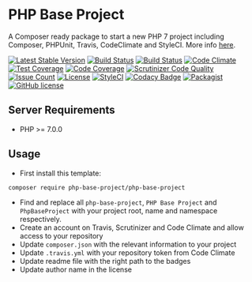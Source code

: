 # PHP Base Project
A Composer ready package to start a new PHP 7 project including Composer, PHPUnit, Travis, CodeClimate and StyleCI. More info [here](keepcoding.ehsanabbasi.com/php/composer-ready-starter-kit/).

[![Latest Stable Version](https://poser.pugx.org/php-base-project/php-base-project/v/stable)](https://packagist.org/packages/php-base-project/php-base-project)
[![Build Status](https://travis-ci.org/iranianpep/php-base-project.svg?branch=master)](https://travis-ci.org/iranianpep/php-base-project)
[![Build Status](https://scrutinizer-ci.com/g/iranianpep/php-base-project/badges/build.png?b=master)](https://scrutinizer-ci.com/g/iranianpep/php-base-project/build-status/master)
[![Code Climate](https://codeclimate.com/github/iranianpep/php-base-project/badges/gpa.svg)](https://codeclimate.com/github/iranianpep/php-base-project)
[![Test Coverage](https://codeclimate.com/github/iranianpep/php-base-project/badges/coverage.svg)](https://codeclimate.com/github/iranianpep/php-base-project/coverage)
[![Code Coverage](https://scrutinizer-ci.com/g/iranianpep/php-base-project/badges/coverage.png?b=master)](https://scrutinizer-ci.com/g/iranianpep/php-base-project/?branch=master)
[![Scrutinizer Code Quality](https://scrutinizer-ci.com/g/iranianpep/php-base-project/badges/quality-score.png?b=master)](https://scrutinizer-ci.com/g/iranianpep/php-base-project/?branch=master)
[![Issue Count](https://codeclimate.com/github/iranianpep/php-base-project/badges/issue_count.svg)](https://codeclimate.com/github/iranianpep/php-base-project)
[![License](https://poser.pugx.org/php-base-project/php-base-project/license)](https://packagist.org/packages/php-base-project/php-base-project)
[![StyleCI](https://styleci.io/repos/88731011/shield?branch=master)](https://styleci.io/repos/88731011)
[![Codacy Badge](https://api.codacy.com/project/badge/Grade/f6798ce3c00e4de083d89f289b6c9285)](https://www.codacy.com/app/iranianpep/php-base-project?utm_source=github.com&amp;utm_medium=referral&amp;utm_content=iranianpep/php-base-project&amp;utm_campaign=Badge_Grade)
[![Packagist](https://img.shields.io/packagist/dt/php-base-project/php-base-project.svg)](https://packagist.org/packages/php-base-project/php-base-project)
[![GitHub license](https://img.shields.io/badge/license-MIT-blue.svg)](https://raw.githubusercontent.com/iranianpep/php-base-project/master/LICENSE)

## Server Requirements
- PHP >= 7.0.0

## Usage
-  First install this template:
```
composer require php-base-project/php-base-project
```
- Find and replace all `php-base-project`, `PHP Base Project` and `PhpBaseProject` with your project root, name and namespace respectively.
- Create an account on Travis, Scrutinizer and Code Climate and allow access to your repository
- Update `composer.json` with the relevant information to your project
- Update `.travis.yml` with your repository token from Code Climate
- Update readme file with the right path to the badges
- Update author name in the license
